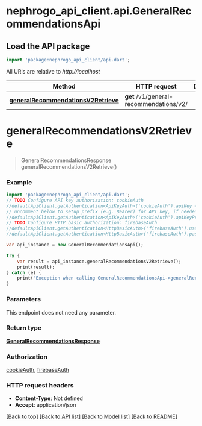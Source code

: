 # nephrogo_api_client.api.GeneralRecommendationsApi

## Load the API package
```dart
import 'package:nephrogo_api_client/api.dart';
```

All URIs are relative to *http://localhost*

Method | HTTP request | Description
------------- | ------------- | -------------
[**generalRecommendationsV2Retrieve**](GeneralRecommendationsApi.md#generalrecommendationsv2retrieve) | **get** /v1/general-recommendations/v2/ | 


# **generalRecommendationsV2Retrieve**
> GeneralRecommendationsResponse generalRecommendationsV2Retrieve()



### Example 
```dart
import 'package:nephrogo_api_client/api.dart';
// TODO Configure API key authorization: cookieAuth
//defaultApiClient.getAuthentication<ApiKeyAuth>('cookieAuth').apiKey = 'YOUR_API_KEY';
// uncomment below to setup prefix (e.g. Bearer) for API key, if needed
//defaultApiClient.getAuthentication<ApiKeyAuth>('cookieAuth').apiKeyPrefix = 'Bearer';
// TODO Configure HTTP basic authorization: firebaseAuth
//defaultApiClient.getAuthentication<HttpBasicAuth>('firebaseAuth').username = 'YOUR_USERNAME'
//defaultApiClient.getAuthentication<HttpBasicAuth>('firebaseAuth').password = 'YOUR_PASSWORD';

var api_instance = new GeneralRecommendationsApi();

try { 
    var result = api_instance.generalRecommendationsV2Retrieve();
    print(result);
} catch (e) {
    print('Exception when calling GeneralRecommendationsApi->generalRecommendationsV2Retrieve: $e\n');
}
```

### Parameters
This endpoint does not need any parameter.

### Return type

[**GeneralRecommendationsResponse**](GeneralRecommendationsResponse.md)

### Authorization

[cookieAuth](../README.md#cookieAuth), [firebaseAuth](../README.md#firebaseAuth)

### HTTP request headers

 - **Content-Type**: Not defined
 - **Accept**: application/json

[[Back to top]](#) [[Back to API list]](../README.md#documentation-for-api-endpoints) [[Back to Model list]](../README.md#documentation-for-models) [[Back to README]](../README.md)

